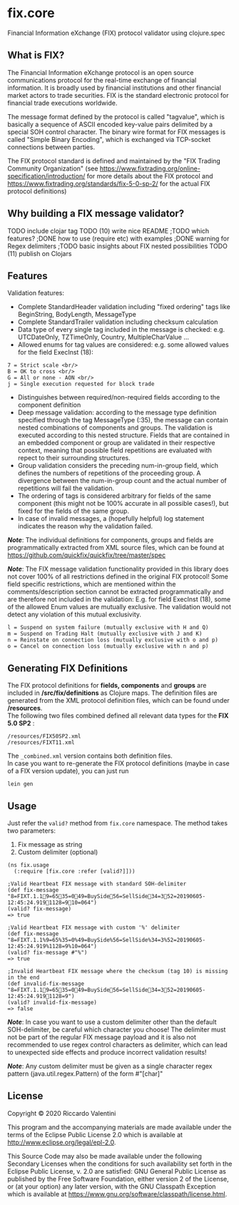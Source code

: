 # fix.core

Financial Information eXchange (FIX) protocol validator using clojure.spec <br/>

## What is FIX?

The Financial Information eXchange protocol is an open source communications protocol for the real-time exchange of 
financial information. It is broadly used by financial institutions and other financial market actors to trade securities. 
FIX is the standard electronic protocol for financial trade executions worldwide. 

The message format defined by the protocol is called "tagvalue", which is basically a sequence of ASCII encoded key-value
pairs delimited by a special SOH control character. The binary wire format for FIX messages is called "Simple Binary Encoding", 
which is exchanged via TCP-socket connections between parties. 
  
The FIX protocol standard is defined and maintained by the "FIX Trading Community Organization" (see 
https://www.fixtrading.org/online-specification/introduction/ for more details about the FIX protocol and
https://www.fixtrading.org/standards/fix-5-0-sp-2/ for the actual FIX protocol definitions)

## Why building a FIX message validator?


TODO include clojar tag
TODO (10) write nice README 
     ;TODO which features? 
     ;DONE how to use (require etc) with examples
     ;DONE warning for Regex delimiters
     ;TODO basic insights about FIX nested possibilities
TODO (11) publish on Clojars


## Features

Validation features:
* Complete StandardHeader validation including "fixed ordering" tags like BeginString, BodyLength, MessageType
* Complete StandardTrailer validation including checksum calculation
* Data type of every single tag included in the message is checked: e.g. UTCDateOnly, TZTimeOnly, Country, MultipleCharValue ... 
* Allowed enums for tag values are considered: e.g. some allowed values for the field ExecInst (18): <br/>
```
7 = Strict scale <br/>
B = OK to cross <br/>
G = All or none - AON <br/>
j = Single execution requested for block trade
```
* Distinguishes between required/non-required fields according to the component definition
* Deep message validation: according to the message type definition specified through the tag MessageType (:35), 
the message can contain nested combinations of components and groups. The validation is executed according to this 
nested structure. Fields that are contained in an embedded component or group are validated in their respective context,
meaning that possible field repetitions are evaluated with repect to their surrounding structures. 
* Group validation considers the preceding num-in-group field, which defines the numbers of repetitions of the proceeding group. 
A divergence between the num-in-group count and the actual number of repetitions will fail the validation.
* The ordering of tags is considered arbitrary for fields of the same component (this might not be 100% accurate in all possible cases!),
but fixed for the fields of the same group.
* In case of invalid messages, a (hopefully helpful) log statement indicates the reason why the validation failed.


***Note***: The individual definitions for components, groups and fields are programmatically extracted from XML source files,
which can be found at https://github.com/quickfix/quickfix/tree/master/spec

***Note***: The FIX message validation functionality provided in this library does not 
cover 100% of all restrictions defined in the original FIX protocol! Some field specific restrictions, which are
mentioned within the comments/description section cannot be extracted programmatically and are therefore not included
in the validation: 
E.g. for field ExecInst (18), some of the allowed Enum values are mutually exclusive. The validation would not 
detect any violation of this mutual exclusivity. 
```
l = Suspend on system failure (mutually exclusive with H and Q)
m = Suspend on Trading Halt (mutually exclusive with J and K)
n = Reinstate on connection loss (mutually exclusive with o and p)
o = Cancel on connection loss (mutually exclusive with n and p)
```

## Generating FIX Definitions

The FIX protocol definitions for **fields, components** and **groups** are included in **/src/fix/definitions** as Clojure maps.
The definition files are generated from the XML protocol definition files, which can be found under **/resources**.  
The following two files combined defined all relevant data types for the **FIX 5.0 SP2** :
```
/resources/FIX50SP2.xml
/resources/FIXT11.xml
```
The `_combined.xml` version contains both definition files. <br/>
In case you want to re-generate the FIX protocol definitions (maybe in case of a FIX version update), you can just run
```
lein gen
```


## Usage
Just refer the `valid?` method from `fix.core` namespace. The method takes two parameters:
1) Fix message as string
2) Custom delimiter (optional) 
```
(ns fix.usage
  (:require [fix.core :refer [valid?]]))

;Valid Heartbeat FIX message with standard SOH-delimiter
(def fix-message "8=FIXT.1.19=6535=049=BuySide56=SellSide34=352=20190605-12:45:24.9191128=910=064")
(valid? fix-message)
=> true

;Valid Heartbeat FIX message with custom '%' delimiter
(def fix-message "8=FIXT.1.1%9=65%35=0%49=BuySide%56=SellSide%34=3%52=20190605-12:45:24.919%1128=9%10=064")
(valid? fix-message #"%")
=> true

;Invalid Heartbeat FIX message where the checksum (tag 10) is missing in the end
(def invalid-fix-message "8=FIXT.1.19=6535=049=BuySide56=SellSide34=352=20190605-12:45:24.9191128=9")
(valid? invalid-fix-message)
=> false

```
***Note***: In case you want to use a custom delimiter other than the default SOH-delimiter, be careful which character
you choose! The delimiter must not be part of the regular FIX message payload and it is also not recommended to use 
regex control characters as delimiter, which can lead to unexpected side effects and produce incorrect validation results! 

***Note***: Any custom delimiter must be given as a single character regex pattern (java.util.regex.Pattern) of the form #"[char]"


## License

Copyright © 2020 Riccardo Valentini

This program and the accompanying materials are made available under the
terms of the Eclipse Public License 2.0 which is available at
http://www.eclipse.org/legal/epl-2.0.

This Source Code may also be made available under the following Secondary
Licenses when the conditions for such availability set forth in the Eclipse
Public License, v. 2.0 are satisfied: GNU General Public License as published by
the Free Software Foundation, either version 2 of the License, or (at your
option) any later version, with the GNU Classpath Exception which is available
at https://www.gnu.org/software/classpath/license.html.

